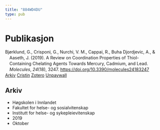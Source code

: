 ```yaml
---
title: "884WD4DU"
type: pub
---
```

<h1>Publikasjon</h1>
<article id="csl-bib-container-884WD4DU" class="csl-bib-container">
  <div class="csl-bib-body" style="line-height: 1.35; padding-left: 1em; text-indent:-1em;">
  <div class="csl-entry">Bj&#xF8;rklund, G., Crisponi, G., Nurchi, V. M., Cappai, R., Buha Djordjevic, A., &amp; Aaseth, J. (2019). A Review on Coordination Properties of Thiol-Containing Chelating Agents Towards Mercury, Cadmium, and Lead. <i>Molecules</i>, <i>24</i>(18), 3247. <a href="https://doi.org/10.3390/molecules24183247">https://doi.org/10.3390/molecules24183247</a></div>
</div>
  <div class="csl-bib-buttons">
    <a href="#taxonomy-article-884WD4DU" class="csl-bib-button">Arkiv</a>
    <a href alt="Cristin URL" class="csl-bib-button">Cristin</a>
    <a href alt="Zotero URL" class="csl-bib-button">Zotero</a>
    <a href="https://doi.org/10.3390/molecules24183247" class="csl-bib-button">Unpaywall</a>
  </div>
  <div id="csl-bib-meta-container-884WD4DU"></div>
</article>
<div id="csl-bib-meta-884WD4DU" class="csl-bib-meta">
  <article id="taxonomy-article-884WD4DU" class="taxonomy-article">
    <h1>Arkiv</h1>
    <ul>
      <li>Høgskolen i Innlandet</li>
      <li>Fakultet for helse- og sosialvitenskap</li>
      <li>Institutt for helse- og sykepleievitenskap</li>
      <li>2019</li>
      <li>Oktober</li>
    </ul>
  </article>
</div>
